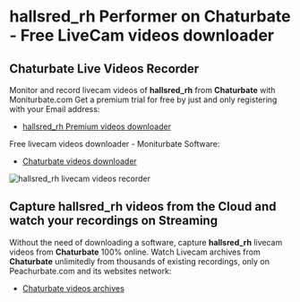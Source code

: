 # hallsred_rh Performer on Chaturbate - Free LiveCam videos downloader

## Chaturbate Live Videos Recorder

Monitor and record livecam videos of **hallsred_rh** from **Chaturbate** with Moniturbate.com
Get a premium trial for free by just and only registering with your Email address:
* [hallsred_rh Premium videos downloader](https://moniturbate.com/request-demo-licence-key.html)

Free livecam videos downloader - Moniturbate Software:
* [Chaturbate videos downloader](https://moniturbate.com/moniturbate-download-software.html)

![hallsred_rh livecam videos recorder](https://peachurnet.com/templates/moniturbate-software.png)


## Capture hallsred_rh videos from the Cloud and watch your recordings on Streaming

Without the need of downloading a software, capture **hallsred_rh** livecam videos from **Chaturbate** 100% online.
Watch Livecam archives from **Chaturbate** unlimitedly from thousands of existing recordings, only on Peachurbate.com and its websites network:
* [Chaturbate videos archives](https://peachurnet.com/)